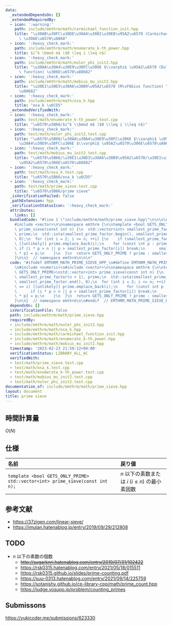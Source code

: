 ```yaml
---
data:
  _extendedDependsOn: []
  _extendedRequiredBy:
  - icon: ':warning:'
    path: include/emthrm/math/carmichael_function_init.hpp
    title: "\u30AB\u30FC\u30DE\u30A4\u30B1\u30EB\u95A2\u6570 (Carmichael function)\
      \ \u306E\u6570\u8868"
  - icon: ':heavy_check_mark:'
    path: include/emthrm/math/enumerate_k-th_power.hpp
    title: $i^k \bmod m$ ($0 \leq i \leq n$)
  - icon: ':heavy_check_mark:'
    path: include/emthrm/math/euler_phi_init2.hpp
    title: "\u30AA\u30A4\u30E9\u30FC\u306E $\\varphi$ \u95A2\u6570 (Euler's totient\
      \ function) \u306E\u6570\u88682"
  - icon: ':heavy_check_mark:'
    path: include/emthrm/math/mobius_mu_init2.hpp
    title: "\u30E1\u30D3\u30A6\u30B9\u95A2\u6570 (M\xF6bius function) \u306E\u6570\
      \u88682"
  - icon: ':heavy_check_mark:'
    path: include/emthrm/math/osa_k.hpp
    title: "osa_k \u6CD5"
  _extendedVerifiedWith:
  - icon: ':heavy_check_mark:'
    path: test/math/enumerate_k-th_power.test.cpp
    title: "\u6570\u5B66/$i^k \\bmod m$ ($0 \\leq i \\leq n$)"
  - icon: ':heavy_check_mark:'
    path: test/math/euler_phi_init2.test.cpp
    title: "\u6570\u5B66/\u30AA\u30A4\u30E9\u30FC\u306E $\\varphi$ \u95A2\u6570/\u30AA\
      \u30A4\u30E9\u30FC\u306E $\\varphi$ \u95A2\u6570\u306E\u6570\u88682"
  - icon: ':heavy_check_mark:'
    path: test/math/mobius_mu_init2.test.cpp
    title: "\u6570\u5B66/\u30E1\u30D3\u30A6\u30B9\u95A2\u6570/\u30E1\u30D3\u30A6\u30B9\
      \u95A2\u6570\u306E\u6570\u88682"
  - icon: ':heavy_check_mark:'
    path: test/math/osa_k.test.cpp
    title: "\u6570\u5B66/osa_k \u6CD5"
  - icon: ':heavy_check_mark:'
    path: test/math/prime_sieve.test.cpp
    title: "\u6570\u5B66/prime sieve"
  _isVerificationFailed: false
  _pathExtension: hpp
  _verificationStatusIcon: ':heavy_check_mark:'
  attributes:
    links: []
  bundledCode: "#line 1 \"include/emthrm/math/prime_sieve.hpp\"\n\n\n\n#include <numeric>\n\
    #include <vector>\n\nnamespace emthrm {\n\ntemplate <bool GETS_ONLY_PRIME>\nstd::vector<int>\
    \ prime_sieve(const int n) {\n  std::vector<int> smallest_prime_factor(n + 1),\
    \ prime;\n  std::iota(smallest_prime_factor.begin(), smallest_prime_factor.end(),\
    \ 0);\n  for (int i = 2; i <= n; ++i) {\n    if (smallest_prime_factor[i] == i)\
    \ [[unlikely]] prime.emplace_back(i);\n    for (const int p : prime) {\n     \
    \ if (i * p > n || p > smallest_prime_factor[i]) break;\n      smallest_prime_factor[i\
    \ * p] = p;\n    }\n  }\n  return GETS_ONLY_PRIME ? prime : smallest_prime_factor;\n\
    }\n\n}  // namespace emthrm\n\n\n"
  code: "#ifndef EMTHRM_MATH_PRIME_SIEVE_HPP_\n#define EMTHRM_MATH_PRIME_SIEVE_HPP_\n\
    \n#include <numeric>\n#include <vector>\n\nnamespace emthrm {\n\ntemplate <bool\
    \ GETS_ONLY_PRIME>\nstd::vector<int> prime_sieve(const int n) {\n  std::vector<int>\
    \ smallest_prime_factor(n + 1), prime;\n  std::iota(smallest_prime_factor.begin(),\
    \ smallest_prime_factor.end(), 0);\n  for (int i = 2; i <= n; ++i) {\n    if (smallest_prime_factor[i]\
    \ == i) [[unlikely]] prime.emplace_back(i);\n    for (const int p : prime) {\n\
    \      if (i * p > n || p > smallest_prime_factor[i]) break;\n      smallest_prime_factor[i\
    \ * p] = p;\n    }\n  }\n  return GETS_ONLY_PRIME ? prime : smallest_prime_factor;\n\
    }\n\n}  // namespace emthrm\n\n#endif  // EMTHRM_MATH_PRIME_SIEVE_HPP_\n"
  dependsOn: []
  isVerificationFile: false
  path: include/emthrm/math/prime_sieve.hpp
  requiredBy:
  - include/emthrm/math/euler_phi_init2.hpp
  - include/emthrm/math/osa_k.hpp
  - include/emthrm/math/carmichael_function_init.hpp
  - include/emthrm/math/enumerate_k-th_power.hpp
  - include/emthrm/math/mobius_mu_init2.hpp
  timestamp: '2023-02-23 21:59:12+09:00'
  verificationStatus: LIBRARY_ALL_AC
  verifiedWith:
  - test/math/prime_sieve.test.cpp
  - test/math/osa_k.test.cpp
  - test/math/enumerate_k-th_power.test.cpp
  - test/math/mobius_mu_init2.test.cpp
  - test/math/euler_phi_init2.test.cpp
documentation_of: include/emthrm/math/prime_sieve.hpp
layout: document
title: prime sieve
---
```



## 時間計算量

$O(N)$


## 仕様

|名前|戻り値|
|:--|:--|
|`template <bool GETS_ONLY_PRIME> std::vector<int> prime_sieve(const int n);`|$n$ 以下の素数または $i$ ($i \leq n$) の最小素因数|


## 参考文献

- https://37zigen.com/linear-sieve/
- https://imulan.hatenablog.jp/entry/2019/09/29/212808


## TODO

- $n$ 以下の素数の個数
  - ~~http://sugarknri.hatenablog.com/entry/2019/07/31/102422~~
  - https://rsk0315.hatenablog.com/entry/2021/05/18/015511
  - https://rsk0315.github.io/slides/prime-counting.pdf
  - https://suu-0313.hatenablog.com/entry/2021/09/14/225759
  - https://sotanishy.github.io/cp-library-cpp/math/prime_count.hpp
  - https://judge.yosupo.jp/problem/counting_primes


## Submissons

https://yukicoder.me/submissions/623330
